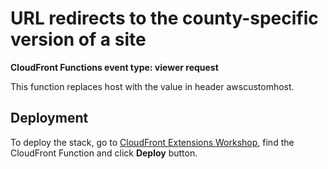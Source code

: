 # URL redirects to the county-specific version of a site

**CloudFront Functions event type: viewer request**

This function replaces host with the value in header awscustomhost.

## Deployment

To deploy the stack, go to [CloudFront Extensions Workshop](https://awslabs.github.io/aws-cloudfront-extensions/#cloudfront-function), find the CloudFront Function and click **Deploy** button.

